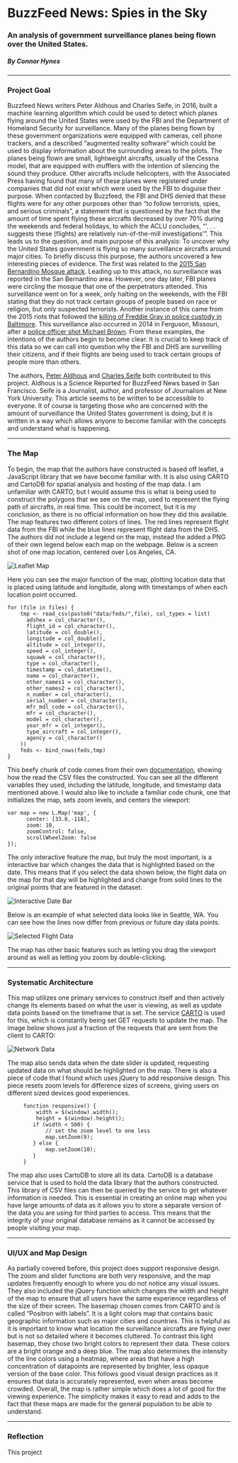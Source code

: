 # **BuzzFeed News: Spies in the Sky**
### An analysis of government surveillance planes being flown over the United States.
##### By Connor Hynes
----
### **Project Goal**

Buzzfeed News writers Peter Aldhous and Charles Seife, in 2016, built a machine
learning algorithm which could be used to detect which planes flying around the
United States were used by the FBI and the Department of Homeland Security for
surveillance. Many of the planes being flown by these government organizations
were equipped with cameras, cell phone trackers, and a described “augmented
reality software” which could be used to display information about the
surrounding areas to the pilots. The planes being flown are small, lightweight
aircrafts, usually of the Cessna model, that are equipped with mufflers with the
intention of silencing the sound they produce. Other aircrafts include
helicopters, with the Associated Press having found that many of these planes
were registered under companies that did not exist which were used by the FBI to
disguise their purpose. When contacted by Buzzfeed, the FBI and DHS denied that
these flights were for any other purposes other than “to follow terrorists,
spies, and serious criminals”, a statement that is questioned by the fact that
the amount of time spent flying these aircrafts decreased by over 70% during the
weekends and federal holidays, to which the ACLU concludes, “’. . . suggests
these (flights) are relatively run-of-the-mill investigations’”. This leads us
to the question, and main purpose of this analysis: To uncover why the United
States government is flying so many surveillance aircrafts around major cities.
To briefly discuss this purpose, the authors uncovered a few interesting pieces
of evidence. The first was related to the [2015 San Bernardino Mosque attack](https://en.wikipedia.org/wiki/2015_San_Bernardino_attack). Leading up to this
attack, no surveillance was reported in the San Bernardino area. However, one
day later, FBI planes were circling the mosque that one of the perpetrators
attended. This surveillance went on for a week, only halting on the weekends,
with the FBI stating that they do not track certain groups of people based on
race or religion, but only suspected terrorists. Another instance of this came
from the 2015 riots that followed the [killing of Freddie Gray in police custody
in Baltimore](https://en.wikipedia.org/wiki/Death_of_Freddie_Gray). This
surveillance also occurred in 2014 in Ferguson, Missouri, after a [police officer
shot Michael Brown](https://en.wikipedia.org/wiki/Shooting_of_Michael_Brown).
From these examples, the intentions of the authors begin to become clear. It is
crucial to keep track of this data so we can call into question why the FBI and
DHS are surveilling their citizens, and if their flights are being used to track
certain groups of people more than others.

The authors, [Peter Aldhous](https://www.buzzfeednews.com/author/peteraldhous) and [Charles Seife](https://www.buzzfeednews.com/author/cgseife) both contributed to this project.
Aldhous is a Science Reported for BuzzFeed News based in San Francisco. Seife is
a Journalist, author, and professor of Journalism at New York University. This
article seems to be written to be accessible to everyone. It of course is
targeting those who are concerned with the amount of surveillance the United
States government is doing, but it is written in a way which allows anyone to
become familiar with the concepts and understand what is happening.

---
### **The Map**

To begin, the map that the authors have constructed is based off leaflet, a
JavaScript library that we have become familiar with. It is also using CARTO and
CartoDB for spatial analysis and hosting of the map data. I am unfamiliar with
CARTO, but I would assume this is what is being used to construct the polygons
that we see on the map, used to represent the flying path of aircrafts, in real
time. This could be incorrect, but it is my conclusion, as there is no official
information on how they did this available. The map features two different
colors of lines. The red lines represent flight data from the FBI while the blue
lines represent flight data from the DHS. The authors did not include a legend
on the map, instead the added a PNG of their own legend below each map on the
webpage. Below is a screen shot of one map location, centered over Los Angeles,
CA.

![](img/img1.PNG "Leaflet Map")

Here you can see the major function of the map, plotting location data that is
placed using latitude and longitude, along with timestamps of when each location
point occurred.

    for (file in files) {
        tmp <- read_csv(paste0("data/feds/",file), col_types = list(
          adshex = col_character(),
          flight_id = col_character(),
          latitude = col_double(),
          longitude = col_double(),
          altitude = col_integer(),
          speed = col_integer(),
          squawk = col_character(),
          type = col_character(),
          timestamp = col_datetime(),
          name = col_character(),
          other_names1 = col_character(),
          other_names2 = col_character(),
          n_number = col_character(),
          serial_number = col_character(),
          mfr_mdl_code = col_character(),
          mfr = col_character(),
          model = col_character(),
          year_mfr = col_integer(),
          type_aircraft = col_integer(),
          agency = col_character()
        ))
        feds <- bind_rows(feds,tmp)
    }

This beefy chunk of code comes from their own [documentation](https://buzzfeednews.github.io/2016-04-federal-surveillance-planes/analysis.html),
showing how the read the CSV files the constructed. You can see all the
different variables they used, including the latitude, longitude, and timestamp
data mentioned above. I would also like to include a familiar code chunk, one
that initializes the map, sets zoom levels, and centers the viewport:

    var map = new L.Map('map', {
          center: [33.8,-118],
          zoom: 10,
          zoomControl: false,
          scrollWheelZoom: false
    });

The only interactive feature the map, but truly the most important, is a
interactive bar which changes the data that is highlighted based on the date.
This means that if you select the data shown below, the flight data on the map
for that day will be highlighted and change from solid lines to the original
points that are featured in the dataset.

![](img/img2.PNG "Interactive Date Bar")

Below is an example of what selected data looks like in Seattle, WA. You can see
how the lines now differ from previous or future day data points.

![](img/img3.PNG "Selected Flight Data")

The map has other basic features such as letting you drag the viewport around as
well as letting you zoom by double-clicking.

---
### **Systematic Architecture**

This map utilizes one primary services to construct itself and then actively
change its elements based on what the user is viewing, as well as update data
points based on the timeframe that is set. The service [CARTO](https://carto.com/) is used for this, which is constantly being set GET
requests to update the map. The image below shows just a fraction of the
requests that are sent from the client to CARTO:

![](img/img4.PNG "Network Data")

The map also sends data when the date slider is updated, requesting updated data
on what should be highlighted on the map. There is also a piece of code that I
found which uses jQuery to add responsive design. This piece resets zoom levels
for difference sizes of screens, giving users on different sized devices good
experiences.

         function responsive() {
			 width = $(window).width();
			 height = $(window).height();
			if (width < 500) {
				// set the zoom level to one less
				map.setZoom(9);
			} else {
				map.setZoom(10);
			}
		 }

The map also uses CartoDB to store all its data. CartoDB is a database service
that is used to hold the data library that the authors constructed. This library
of CSV files can then be queried by the service to get whatever information is
needed. This is essential in creating an online map when you have large amounts
of data as it allows you to store a separate version of the data you are using
for third parties to access. This means that the integrity of your original
database remains as it cannot be accessed by people visiting your map.

---
### **UI/UX and Map Design**

As partially covered before, this project does support responsive design. The
zoom and slider functions are both very responsive, and the map updates
frequently enough to where you do not notice any visual issues. They also
included the jQuery function which changes the width and height of the map to
ensure that all users have the same experience regardless of the size of their
screen. The basemap chosen comes from CARTO and is called “Positron with
labels”. It is a light colors map that contains basic geographic information
such as major cities and countries. This is helpful as it is important to know
what location the surveillance aircrafts are flying over but is not so detailed
where it becomes cluttered. To contrast this light basemap, they chose two
bright colors to represent their data. These colors are a bright orange and a
deep blue. The map also determines the intensity of the line colors using a
heatmap, where areas that have a high concentration of datapoints are
represented by brighter, less opaque version of the base color. This follows
good visual design practices as it ensures that data is accurately represented,
even when areas become crowded. Overall, the map is rather simple which does a
lot of good for the viewing experience. The simplicity makes it easy to read and
adds to the fact that these maps are made for the general population to be able
to understand.

---
### **Reflection**

This project
